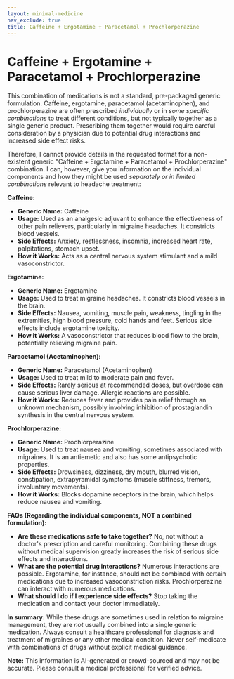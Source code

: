 ```yaml
---
layout: minimal-medicine
nav_exclude: true
title: Caffeine + Ergotamine + Paracetamol + Prochlorperazine
---
```


# Caffeine + Ergotamine + Paracetamol + Prochlorperazine

This combination of medications is not a standard, pre-packaged generic formulation.  Caffeine, ergotamine, paracetamol (acetaminophen), and prochlorperazine are often prescribed *individually* or in *some specific combinations* to treat different conditions, but not typically together as a single generic product.  Prescribing them together would require careful consideration by a physician due to potential drug interactions and increased side effect risks.

Therefore, I cannot provide details in the requested format for a non-existent generic "Caffeine + Ergotamine + Paracetamol + Prochlorperazine" combination.  I can, however, give you information on the individual components and how they might be used *separately or in limited combinations* relevant to headache treatment:


**Caffeine:**

* **Generic Name:** Caffeine
* **Usage:**  Used as an analgesic adjuvant to enhance the effectiveness of other pain relievers, particularly in migraine headaches. It constricts blood vessels.
* **Side Effects:**  Anxiety, restlessness, insomnia, increased heart rate, palpitations, stomach upset.
* **How it Works:**  Acts as a central nervous system stimulant and a mild vasoconstrictor.

**Ergotamine:**

* **Generic Name:** Ergotamine
* **Usage:**  Used to treat migraine headaches.  It constricts blood vessels in the brain.
* **Side Effects:**  Nausea, vomiting, muscle pain, weakness, tingling in the extremities, high blood pressure, cold hands and feet.  Serious side effects include ergotamine toxicity.
* **How it Works:**  A vasoconstrictor that reduces blood flow to the brain, potentially relieving migraine pain.

**Paracetamol (Acetaminophen):**

* **Generic Name:** Paracetamol (Acetaminophen)
* **Usage:**  Used to treat mild to moderate pain and fever.
* **Side Effects:**  Rarely serious at recommended doses, but overdose can cause serious liver damage.  Allergic reactions are possible.
* **How it Works:**  Reduces fever and provides pain relief through an unknown mechanism, possibly involving inhibition of prostaglandin synthesis in the central nervous system.

**Prochlorperazine:**

* **Generic Name:** Prochlorperazine
* **Usage:**  Used to treat nausea and vomiting, sometimes associated with migraines. It is an antiemetic and also has some antipsychotic properties.
* **Side Effects:**  Drowsiness, dizziness, dry mouth, blurred vision, constipation, extrapyramidal symptoms (muscle stiffness, tremors, involuntary movements).
* **How it Works:**  Blocks dopamine receptors in the brain, which helps reduce nausea and vomiting.


**FAQs (Regarding the individual components, NOT a combined formulation):**

* **Are these medications safe to take together?**  No, not without a doctor's prescription and careful monitoring.  Combining these drugs without medical supervision greatly increases the risk of serious side effects and interactions.
* **What are the potential drug interactions?**  Numerous interactions are possible.  Ergotamine, for instance, should not be combined with certain medications due to increased vasoconstriction risks.  Prochlorperazine can interact with numerous medications.
* **What should I do if I experience side effects?**  Stop taking the medication and contact your doctor immediately.

**In summary:** While these drugs are sometimes used in relation to migraine management, they are *not* usually combined into a single generic medication.  Always consult a healthcare professional for diagnosis and treatment of migraines or any other medical condition.  Never self-medicate with combinations of drugs without explicit medical guidance.


**Note:** This information is AI-generated or crowd-sourced and may not be accurate. Please consult a medical professional for verified advice.